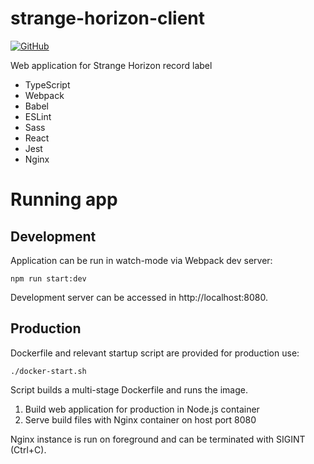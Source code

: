 # strange-horizon-client
[![GitHub](https://img.shields.io/github/license/halogeeni/strange-horizon-client)](https://github.com/halogeeni/strange-horizon-client/blob/master/LICENSE.md)

Web application for Strange Horizon record label
* TypeScript
* Webpack
* Babel
* ESLint
* Sass
* React
* Jest
* Nginx

# Running app
## Development
Application can be run in watch-mode via Webpack dev server:
```
npm run start:dev
```
Development server can be accessed in http://localhost:8080.

## Production
Dockerfile and relevant startup script are provided for production use:
```
./docker-start.sh
```
Script builds a multi-stage Dockerfile and runs the image.
1. Build web application for production in Node.js container
2. Serve build files with Nginx container on host port 8080

Nginx instance is run on foreground and can be terminated with SIGINT (Ctrl+C).
